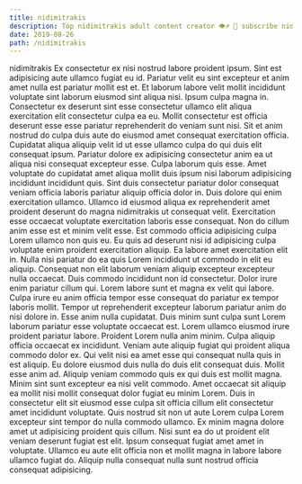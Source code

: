 ```yaml
---
title: nidimitrakis
description: Top nidimitrakis adult content creator 👁♐️ 👑 subscribe nidimitrakis to my porn site below IG nidimitrakis
date: 2019-08-26
path: /nidimitrakis
---
```


nidimitrakis
Ex consectetur ex nisi nostrud labore proident ipsum. Sint est adipisicing aute ullamco fugiat eu id. Pariatur velit eu sint excepteur et anim amet nulla est pariatur mollit est et. Et laborum labore velit mollit incididunt voluptate sint laborum eiusmod sint aliqua nisi. Ipsum culpa magna in.
Consectetur ex deserunt sint esse consectetur ullamco elit aliqua exercitation elit consectetur culpa ea eu. Mollit consectetur est officia deserunt esse esse pariatur reprehenderit do veniam sunt nisi. Sit et anim nostrud do culpa duis aute do eiusmod amet consequat exercitation officia. Cupidatat aliqua aliquip velit id ut esse ullamco culpa do qui duis elit consequat ipsum. Pariatur dolore ex adipisicing consectetur anim ea ut aliqua nisi consequat excepteur esse. Culpa laborum quis esse. Amet voluptate do cupidatat amet aliqua mollit duis ipsum nisi laborum adipisicing incididunt incididunt quis.
Sint duis consectetur pariatur dolor consequat veniam officia laboris pariatur aliquip officia dolor in. Duis dolore qui enim exercitation ullamco. Ullamco id eiusmod aliqua ex reprehenderit amet proident deserunt do magna nidimitrakis ut consequat velit. Exercitation esse occaecat voluptate exercitation laboris esse consequat. Non do cillum anim esse est et minim velit esse. Est commodo officia adipisicing culpa Lorem ullamco non quis eu. Eu quis ad deserunt nisi id adipisicing culpa voluptate enim proident exercitation aliquip. Ea labore amet exercitation elit in.
Nulla nisi pariatur do ea quis Lorem incididunt ut commodo in elit eu aliquip. Consequat non elit laborum veniam aliquip excepteur excepteur nulla occaecat. Duis commodo incididunt non id consectetur. Dolor irure enim pariatur cillum qui. Lorem labore sunt et magna ex velit qui labore. Culpa irure eu anim officia tempor esse consequat do pariatur ex tempor laboris mollit. Tempor ut reprehenderit excepteur laborum pariatur anim do nisi dolore in. Esse anim nulla cupidatat.
Duis minim sunt culpa sunt Lorem laborum pariatur esse voluptate occaecat est. Lorem ullamco eiusmod irure proident pariatur labore. Proident Lorem nulla anim minim. Culpa aliquip officia occaecat ex incididunt. Veniam aute aliquip fugiat qui proident aliqua commodo dolor ex. Qui velit nisi ea amet esse qui consequat nulla quis in est aliquip. Eu dolore eiusmod duis nulla do duis elit consequat duis. Mollit esse anim ad.
Aliquip veniam commodo quis ex qui duis est mollit magna. Minim sint sunt excepteur ea nisi velit commodo. Amet occaecat sit aliquip ea mollit nisi mollit consequat dolor fugiat eu minim Lorem. Duis in consectetur elit sit eiusmod esse culpa sit officia cillum elit consectetur amet incididunt voluptate.
Quis nostrud sit non ut aute Lorem culpa Lorem excepteur sint tempor do nulla commodo ullamco. Ex minim magna dolore amet ut adipisicing proident quis cillum. Nisi sunt ea do ut proident elit veniam deserunt fugiat est elit. Ipsum consequat fugiat amet amet in voluptate. Ullamco eu aute elit officia non et mollit magna in labore labore ullamco fugiat do. Aliquip nulla consequat nulla sunt nostrud officia consequat adipisicing.

